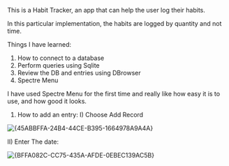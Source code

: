 This is a Habit Tracker, an app that can help the user log their habits.

In this particular implementation, the habits are logged by quantity and not time.

Things I have learned:
1) How to connect to a database
2) Perform queries using Sqlite
3) Review the DB and entries using DBrowser
4) Spectre Menu

I have used Spectre Menu for the first time and really like how easy it is to use, and how good it looks.


1) How to add an entry:
I) Choose Add Record


![{45ABBFFA-24B4-44CE-B395-1664978A9A4A}](https://github.com/user-attachments/assets/85515b2d-2fe5-43d4-831e-9a68000d809e)



   
II) Enter The date: 


![{BFFA082C-CC75-435A-AFDE-0EBEC139AC5B}](https://github.com/user-attachments/assets/4bffb27a-3570-4507-8dd9-b9a68e51b4f0)

